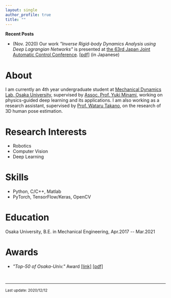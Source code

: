 ```yaml
---
layout: single
author_profile: true
title: ""
---
```


**Recent Posts**  
  - (Nov. 2020) Our work *"Inverse Rigid-body Dynamics Analysis using Deep Lagrangian Networks"* is presented at [the 63rd Japan Joint Automatic Control Conference](https://www.sice.jp/rengo63/). [[pdf]](/pdf/2G1-2.pdf) (in Japanese)


# About
  I am currently an 4th year undergraduate student at [Mechanical Dynamics Lab, Osaka University](https://ishikawa-lab.sakura.ne.jp/), supervised by [Assoc. Prof. Yuki Minami](https://y373.sakura.ne.jp/minami/en/), working on physics-guided deep learning and its applications. I am also working as a research assistant, supervised by [Prof. Wataru Takano](http://www-mmds.sigmath.es.osaka-u.ac.jp/faculty/personal/takano/), on the research of 3D human pose estimation.

# Research Interests
  - Robotics
  - Computer Vision
  - Deep Learning

# Skills
  - Python, C/C++, Matlab
  - PyTorch, TensorFlow/Keras, OpenCV

# Education
  Osaka University, B.E. in Mechanical Engineering, Apr.2017 -- Mar.2021

# Awards
  - *"Top-50 of Osaka-Univ."* Award [[link]](https://www.celas.osaka-u.ac.jp/top-50-of-osaka-univ/) [[pdf]](https://www.celas.osaka-u.ac.jp/wp-content/uploads/2019/01/h30_prize_recipients.pdf)

<br>

---
<sup>Last update: 2020/12/12